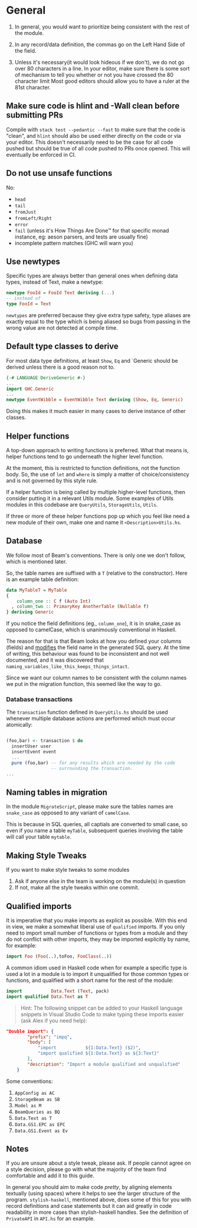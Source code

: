 # General

1. In general, you would want to prioritize being consistent with the rest of the module.

1. In any record/data definition, the commas go on the Left Hand Side of the field.

1. Unless it's necessary(it would look hideous if we don't),
    we do not go over 80 characters in a line.
    In your editor, make sure there is some sort of mechanism to tell you
    whether or not you have crossed the 80 character limit
    Most good editors should allow you to have a ruler at the 81st character.

## Make sure code is hlint and -Wall clean before submitting PRs

Compile with `stack test --pedantic --fast` to make sure that the code is
"clean", and `hlint` should also be used either directly on the code or via your
editor. This doesn't necessarily need to be the case for all code pushed but
should be true of all code pushed to PRs once opened. This will eventually be
enforced in CI.

## Do not use unsafe functions

No:

* `head`
* `tail`
* `fromJust`
* `fromLeft/Right`
* `error`
* `fail` (unless it's How Things Are Done™ for that specific monad instance, eg:
    aeson parsers, and tests are usually fine)
* incomplete pattern matches (GHC will warn you)

## Use newtypes

Specific types are always better than general ones when defining data types,
instead of Text, make a newtype:

```haskell
newtype FooId = FooId Text deriving (...)
-- instead of
type FooId = Text
```

`newtypes` are preferred because they give extra type safety, type aliases are
exactly equal to the type which is being aliased so bugs from passing in the
wrong value are not detected at compile time.

## Default type classes to derive

For most data type definitions, at least `Show`, `Eq` and `Generic should be
derived unless there is a good reason not to.

```haskell
{-# LANGUAGE DeriveGeneric #-}
...
import GHC.Generic
...
newtype EventWibble = EventWibble Text deriving (Show, Eq, Generic)
```

Doing this makes it much easier in many cases to derive instance of other
classes.

## Helper functions

A top-down approach to writing functions is preferred.
What that means is, helper functions
tend to go underneath the higher level function.

At the moment, this is restricted to function definitions,
not the function body. So, the use of `let` and `where`
is simply a matter of choice/consistency and
is not governed by this style rule.

If a helper function is being called by multiple higher-level functions,
then consider putting it in a relevant Utils module. Some examples of
Utils modules in this codebase are `QueryUtils`, `StorageUtils`, `Utils`.

If three or more of these helper functions pop up which you feel like need
a new module of their own, make one and name it `<Description>Utils.hs`.

## Database

We follow most of Beam's conventions.
There is only one we don't follow, which is mentioned later.

So, the table names are suffixed with a `T` (relative to the constructor).
Here is an example table definition:

```haskell
data MyTableT = MyTable
{
    column_one :: C f (Auto Int)
  , column_two :: PrimaryKey AnotherTable (Nullable f)
} deriving Generic
```

If you notice the field definitions (eg., `column_one`), it is in snake_case
as opposed to camelCase, which is unanimously conventional in Haskell.

The reason for that is that Beam looks at how you defined your columns (fields)
and [modifies](https://tathougies.github.io/beam/user-guide/models/#defaults)
the field name in the generated SQL query. At the time of writing, this
behaviour was found to be inconsistent and not well documented, and it was
discovered that `naming_variables_like_this_keeps_things_intact`.

Since we want our column names to be consistent with the column names we
put in the migration function, this seemed like the way to go.

### Database transactions

The `transaction` function defined in `QueryUtils.hs` should be used whenever
multiple database actions are performed which must occur atomically:

```haskell

(foo,bar) <- transaction $ do
  insertUser user
  insertEvent event
  ...
  pure (foo,bar) -- for any results which are needed by the code
                 -- surrounding the transaction.
...
```

## Naming tables in migration

In the module `MigrateScript`, please make sure the tables names are
`snake_case` as opposed to any variant of `camelCase`.

This is because in SQL queries, all captials are converted to small case, so
even if you name a table `myTable`, subsequent queries involving the table will
call your table `mytable`.

## Making Style Tweaks

If you want to make style tweaks to some modules

1. Ask if anyone else in the team is working on the module(s) in question
1. If not, make all the style tweaks within one commit.

## Qualified imports

It is imperative that you make imports as explicit as possible.
With this end in view, we make a somewhat liberal use of `qualified` imports. If
you only need to import small number of functions or types from a module and
they do not conflict with other imports, they may be imported explicitly by
name, for example:

```haskell
import Foo (Foo(..),toFoo, FooClass(..))
```

A common idiom used in Haskell code when for example a specific type is used a
lot in a module is to import it unqualified for those common types or functions,
and qualified with a short name for the rest of the module:

```haskell
import           Data.Text (Text, pack)
import qualified Data.Text as T
```

> Hint: The following snippet can be added to your Haskell language snippets in
> Visual Studio Code to make typing these imports easier (ask Alex if you need help):

```json
"Double import": {
        "prefix": "impq",
        "body": [
            "import           ${1:Data.Text} ($2)",
            "import qualified ${1:Data.Text} as ${3:Text}"
        ],
        "description": "Import a module qualified and unqualified"
    }
```

Some conventions:
1. `AppConfig as AC`
1. `StorageBeam as SB`
1. `Model as M`
1. `BeamQueries as BQ`
1. `Data.Text as T`
1. `Data.GS1.EPC as EPC`
1. `Data.GS1.Event as Ev`

## Notes
If you are unsure about a style tweak, please ask. If people cannot agree on
a style decision, please go with what the majority of the team find
comfortable and add it to this guide.

In general you should aim to make code _pretty_, by aligning elements textually
(using spaces) where it helps to see the larger structure of the program.
`stylish-haskell`, mentioned above, does some of this for you with record
definitions and case statements but it can aid greatly in code readability in
more cases than stylish-haskell handles. See the definition of `PrivateAPI` in
`API.hs` for an example.

